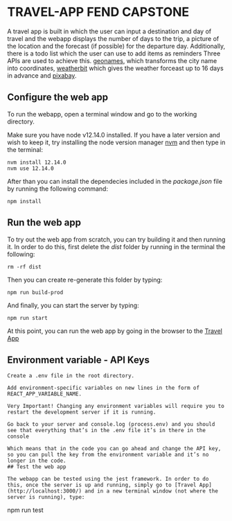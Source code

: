 # TRAVEL-APP FEND CAPSTONE

A travel app is built in which the user can input a destination and day of travel and the webapp displays the number of days to the trip, a picture of the location and the forecast (if possible) for the departure day.
Additionally, there is a todo list which the user can use to add items as reminders
Three APIs are used to achieve this. [geonames](http://www.geonames.org/export/web-services.html), which transforms the city name into coordinates, [weatherbit](https://www.weatherbit.io) which gives the weather forceast up to 16 days in advance and [pixabay](https://pixabay.com).

## Configure the web app

To run the webapp, open a terminal window and go to the working directory.

Make sure you have node v12.14.0 installed. If you have a later version and wish to keep it, try installing the node version manager [nvm](https://github.com/nvm-sh/nvm) and then type in the terminal:

```
nvm install 12.14.0
nvm use 12.14.0
```

After than you can install the dependecies included in the _package.json_ file by running the following command:

```
npm install
```

## Run the web app

To try out the web app from scratch, you can try building it and then running it. In order to do this, first delete the _dist_ folder by running in the terminal the following:

```
rm -rf dist
```

Then you can create re-generate this folder by typing:

```
npm run build-prod
```

And finally, you can start the server by typing:

```
npm run start
```

At this point, you can run the web app by going in the browser to the [Travel App](http://localhost:3000/)

## Environment variable - API Keys

```
Create a .env file in the root directory.
```

```
Add environment-specific variables on new lines in the form of REACT_APP_VARIABLE_NAME.
```

```
Very Important! Changing any environment variables will require you to restart the development server if it is running.
```

```
Go back to your server and console.log (process.env) and you should see that everything that’s in the .env file it’s in there in the console
```

```
Which means that in the code you can go ahead and change the API key, so you can pull the key from the environment variable and it’s no longer in the code.
## Test the web app

The webapp can be tested using the jest framework. In order to do this, once the server is up and running, simply go to [Travel App](http://localhost:3000/) and in a new terminal window (not where the server is running), type:
```

npm run test

```


```
